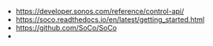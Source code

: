 - https://developer.sonos.com/reference/control-api/
- https://soco.readthedocs.io/en/latest/getting_started.html
- https://github.com/SoCo/SoCo
- 